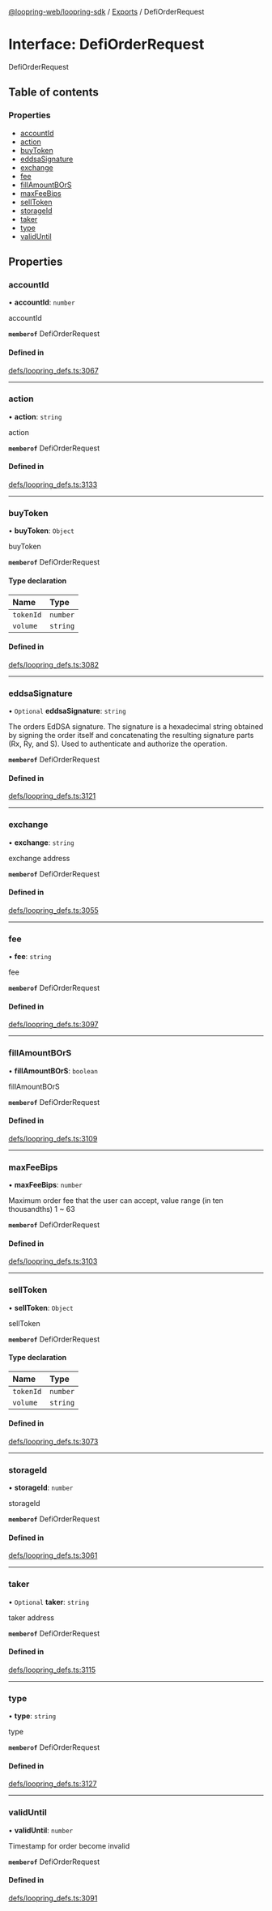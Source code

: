 [@loopring-web/loopring-sdk](../README.md) / [Exports](../modules.md) / DefiOrderRequest

# Interface: DefiOrderRequest

DefiOrderRequest

## Table of contents

### Properties

- [accountId](DefiOrderRequest.md#accountid)
- [action](DefiOrderRequest.md#action)
- [buyToken](DefiOrderRequest.md#buytoken)
- [eddsaSignature](DefiOrderRequest.md#eddsasignature)
- [exchange](DefiOrderRequest.md#exchange)
- [fee](DefiOrderRequest.md#fee)
- [fillAmountBOrS](DefiOrderRequest.md#fillamountbors)
- [maxFeeBips](DefiOrderRequest.md#maxfeebips)
- [sellToken](DefiOrderRequest.md#selltoken)
- [storageId](DefiOrderRequest.md#storageid)
- [taker](DefiOrderRequest.md#taker)
- [type](DefiOrderRequest.md#type)
- [validUntil](DefiOrderRequest.md#validuntil)

## Properties

### accountId

• **accountId**: `number`

accountId

**`memberof`** DefiOrderRequest

#### Defined in

[defs/loopring_defs.ts:3067](https://github.com/Loopring/loopring_sdk/blob/427d9da/src/defs/loopring_defs.ts#L3067)

___

### action

• **action**: `string`

action

**`memberof`** DefiOrderRequest

#### Defined in

[defs/loopring_defs.ts:3133](https://github.com/Loopring/loopring_sdk/blob/427d9da/src/defs/loopring_defs.ts#L3133)

___

### buyToken

• **buyToken**: `Object`

buyToken

**`memberof`** DefiOrderRequest

#### Type declaration

| Name | Type |
| :------ | :------ |
| `tokenId` | `number` |
| `volume` | `string` |

#### Defined in

[defs/loopring_defs.ts:3082](https://github.com/Loopring/loopring_sdk/blob/427d9da/src/defs/loopring_defs.ts#L3082)

___

### eddsaSignature

• `Optional` **eddsaSignature**: `string`

The orders EdDSA signature. The signature is a hexadecimal string obtained by signing the order itself and concatenating the resulting signature parts (Rx, Ry, and S). Used to authenticate and authorize the operation.

**`memberof`** DefiOrderRequest

#### Defined in

[defs/loopring_defs.ts:3121](https://github.com/Loopring/loopring_sdk/blob/427d9da/src/defs/loopring_defs.ts#L3121)

___

### exchange

• **exchange**: `string`

exchange address

**`memberof`** DefiOrderRequest

#### Defined in

[defs/loopring_defs.ts:3055](https://github.com/Loopring/loopring_sdk/blob/427d9da/src/defs/loopring_defs.ts#L3055)

___

### fee

• **fee**: `string`

fee

**`memberof`** DefiOrderRequest

#### Defined in

[defs/loopring_defs.ts:3097](https://github.com/Loopring/loopring_sdk/blob/427d9da/src/defs/loopring_defs.ts#L3097)

___

### fillAmountBOrS

• **fillAmountBOrS**: `boolean`

fillAmountBOrS

**`memberof`** DefiOrderRequest

#### Defined in

[defs/loopring_defs.ts:3109](https://github.com/Loopring/loopring_sdk/blob/427d9da/src/defs/loopring_defs.ts#L3109)

___

### maxFeeBips

• **maxFeeBips**: `number`

Maximum order fee that the user can accept, value range (in ten thousandths) 1 ~ 63

**`memberof`** DefiOrderRequest

#### Defined in

[defs/loopring_defs.ts:3103](https://github.com/Loopring/loopring_sdk/blob/427d9da/src/defs/loopring_defs.ts#L3103)

___

### sellToken

• **sellToken**: `Object`

sellToken

**`memberof`** DefiOrderRequest

#### Type declaration

| Name | Type |
| :------ | :------ |
| `tokenId` | `number` |
| `volume` | `string` |

#### Defined in

[defs/loopring_defs.ts:3073](https://github.com/Loopring/loopring_sdk/blob/427d9da/src/defs/loopring_defs.ts#L3073)

___

### storageId

• **storageId**: `number`

storageId

**`memberof`** DefiOrderRequest

#### Defined in

[defs/loopring_defs.ts:3061](https://github.com/Loopring/loopring_sdk/blob/427d9da/src/defs/loopring_defs.ts#L3061)

___

### taker

• `Optional` **taker**: `string`

taker address

**`memberof`** DefiOrderRequest

#### Defined in

[defs/loopring_defs.ts:3115](https://github.com/Loopring/loopring_sdk/blob/427d9da/src/defs/loopring_defs.ts#L3115)

___

### type

• **type**: `string`

type

**`memberof`** DefiOrderRequest

#### Defined in

[defs/loopring_defs.ts:3127](https://github.com/Loopring/loopring_sdk/blob/427d9da/src/defs/loopring_defs.ts#L3127)

___

### validUntil

• **validUntil**: `number`

Timestamp for order become invalid

**`memberof`** DefiOrderRequest

#### Defined in

[defs/loopring_defs.ts:3091](https://github.com/Loopring/loopring_sdk/blob/427d9da/src/defs/loopring_defs.ts#L3091)
